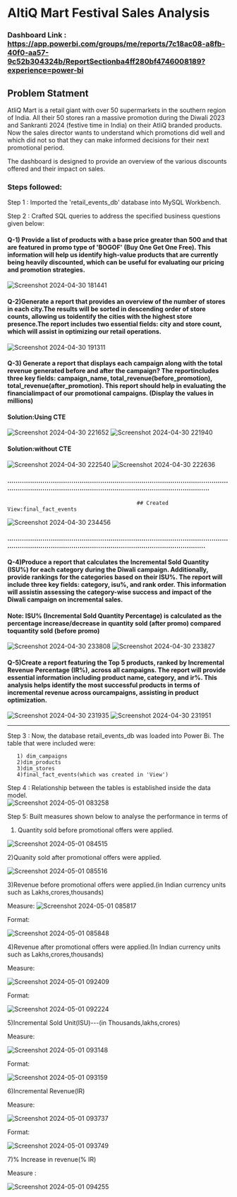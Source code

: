 # AltiQ Mart Festival Sales Analysis

### Dashboard Link : https://app.powerbi.com/groups/me/reports/7c18ac08-a8fb-40f0-aa57-9c52b304324b/ReportSectionba4ff280bf4746008189?experience=power-bi

## Problem Statment
AtliQ Mart is a retail giant with over 50 supermarkets in the southern region of India. All
their 50 stores ran a massive promotion during the Diwali 2023 and Sankranti 2024
(festive time in India) on their AtliQ branded products. Now the sales director wants to
understand which promotions did well and which did not so that they can make
informed decisions for their next promotional period.

The dashboard is designed to provide an overview of the various discounts offered and their impact on sales.

### Steps followed:

Step 1 : Imported the 'retail_events_db' database into MySQL Workbench. 

Step 2 : Crafted SQL queries to address the specified business questions given below:

#### Q-1) Provide a list of products with a base price greater than 500 and that are featured in promo type of 'BOGOF' (Buy One Get One Free). This information will help us identify high-value products that are currently being heavily discounted, which can be useful for evaluating our pricing and promotion strategies.


   ![Screenshot 2024-04-30 181441](https://github.com/Sidsharma11/Atliq_mart_sales_report/assets/167175484/afe9c9bc-7136-45c6-b61c-ef93fa3701e8)

#### Q-2)Generate a report that provides an overview of the number of stores in each city.The results will be sorted in descending order of store counts, allowing us toidentify the cities with the highest store presence.The report includes two essential fields: city and store count, which will assist in optimizing our retail operations.

![Screenshot 2024-04-30 191311](https://github.com/Sidsharma11/Atliq_mart_sales_report/assets/167175484/0c29d0d6-abce-4e1b-ad38-26494fa44c50)

#### Q-3) Generate a report that displays each campaign along with the total revenue generated before and after the campaign? The reportincludes three key fields: campaign_name, total_revenue(before_promotion), total_revenue(after_promotion). This report should help in evaluating the financialimpact of our promotional campaigns. (Display the values in millions)

#### Solution:Using CTE
![Screenshot 2024-04-30 221652](https://github.com/Sidsharma11/Atliq_mart_sales_report/assets/167175484/fe7b3876-a7ed-46fc-875f-0cb8d8630b2d)
![Screenshot 2024-04-30 221940](https://github.com/Sidsharma11/Atliq_mart_sales_report/assets/167175484/5f01b6e9-363b-41d7-84da-0733df9786cf)

#### Solution:without CTE
![Screenshot 2024-04-30 222540](https://github.com/Sidsharma11/Atliq_mart_sales_report/assets/167175484/fe6e7d26-ee3b-4eed-a346-6ace381cb1c6)
![Screenshot 2024-04-30 222636](https://github.com/Sidsharma11/Atliq_mart_sales_report/assets/167175484/190343e8-65a3-4954-8d1f-6b5bdfc15d3a)

#### .............................................................................................................................................................................................................
                                             ## Created View:final_fact_events
![Screenshot 2024-04-30 234456](https://github.com/Sidsharma11/Atliq_mart_sales_report/assets/167175484/3f6fce61-9698-4724-a61c-a50002861aa7)
#### ...........................................................................................................................................................................................................


#### Q-4)Produce a report that calculates the Incremental Sold Quantity (ISU%) for each category during the Diwali campaign. Additionally, provide rankings for the categories based on their ISU%. The report will include three key fields: category, isu%, and rank order. This information will assistin assessing the category-wise success and impact of the Diwali campaign on incremental sales.
#### Note: ISU% (Incremental Sold Quantity Percentage) is calculated as the percentage increase/decrease in quantity sold (after promo) compared toquantity sold (before promo)

![Screenshot 2024-04-30 233808](https://github.com/Sidsharma11/Atliq_mart_sales_report/assets/167175484/bc2157ec-3c1b-4328-8c3e-87e604585576)
![Screenshot 2024-04-30 233827](https://github.com/Sidsharma11/Atliq_mart_sales_report/assets/167175484/66816da7-e146-4f1f-99e3-59338ffa5fe4)


#### Q-5)Create a report featuring the Top 5 products, ranked by Incremental Revenue Percentage (IR%), across all campaigns. The report will provide essential information including product name, category, and ir%. This analysis helps identify the most successful products in terms of incremental revenue across ourcampaigns, assisting in product optimization.

![Screenshot 2024-04-30 231935](https://github.com/Sidsharma11/Atliq_mart_sales_report/assets/167175484/34378c6f-13d3-409e-af54-b98892605769)
![Screenshot 2024-04-30 231951](https://github.com/Sidsharma11/Atliq_mart_sales_report/assets/167175484/7295e3d6-72ff-4fe2-92c2-1ed7e2e6a714)

_________________________________________________________________________________________________________________________________________________________________________________________________________________

Step 3 : Now, the database retail_events_db was loaded into Power Bi. The table that were included were: 

       1) dim_campaigns
       2)dim_products
       3)dim_stores
       4)final_fact_events(which was created in 'View')

Step 4 : Relationship between the tables is established inside the data model.       
![Screenshot 2024-05-01 083258](https://github.com/Sidsharma11/Atliq_mart_sales_report/assets/167175484/7eab1d9d-7206-4cb0-8456-f58db375a545)

Step 5:  Built measures shown below to analyse the performance in terms of 
1) Quantity sold before promotional offers were applied.
   
![Screenshot 2024-05-01 084515](https://github.com/Sidsharma11/Atliq_mart_sales_report/assets/167175484/bb6a0b2c-e7a3-40aa-bcb8-f2fee04464ab)

2)Quanity sold after  promotional offers were applied.

 ![Screenshot 2024-05-01 085516](https://github.com/Sidsharma11/Atliq_mart_sales_report/assets/167175484/ede03e35-5fe7-4836-aee9-8c7d22027f33)

3)Revenue before promotional offers were applied.(in Indian currency units such as Lakhs,crores,thousands)

Measure:
![Screenshot 2024-05-01 085817](https://github.com/Sidsharma11/Atliq_mart_sales_report/assets/167175484/9ab391eb-a11a-4c0a-816d-8f8f3e52870b)

Format:

![Screenshot 2024-05-01 085848](https://github.com/Sidsharma11/Atliq_mart_sales_report/assets/167175484/2def6229-744b-4a07-8f31-646b11ae0483)

4)Revenue after promotional offers were applied.(In Indian currency units such as Lakhs,crores,thousands)

Measure: 

![Screenshot 2024-05-01 092409](https://github.com/Sidsharma11/Atliq_mart_sales_report/assets/167175484/b5d7f346-bd4d-4953-832c-c39b2abf76b0)

Format: 

![Screenshot 2024-05-01 092224](https://github.com/Sidsharma11/Atliq_mart_sales_report/assets/167175484/1c593f0d-4660-49b3-9ea6-a2f6c122ad59)

5)Incremental Sold Unit(ISU)---(in Thousands,lakhs,crores)

Measure: 

![Screenshot 2024-05-01 093148](https://github.com/Sidsharma11/Atliq_mart_sales_report/assets/167175484/1675fefe-170e-4b77-a5bb-a34701e6cbf2)

Format: 

![Screenshot 2024-05-01 093159](https://github.com/Sidsharma11/Atliq_mart_sales_report/assets/167175484/706d89df-3237-4c38-9dbe-5dfd3079fa27)

6)Incremental Revenue(IR)

Measure:

![Screenshot 2024-05-01 093737](https://github.com/Sidsharma11/Atliq_mart_sales_report/assets/167175484/aa76ee42-407d-404f-b948-123dc0f20b3f)

Format:

![Screenshot 2024-05-01 093749](https://github.com/Sidsharma11/Atliq_mart_sales_report/assets/167175484/0a74569c-e2f7-4c7c-81ff-2029fdf48177)

7)% Increase in revenue(% IR)

Measure : 

![Screenshot 2024-05-01 094255](https://github.com/Sidsharma11/Atliq_mart_sales_report/assets/167175484/7780df9f-5ba1-4e86-8673-8bbf4b9bd8f2)
